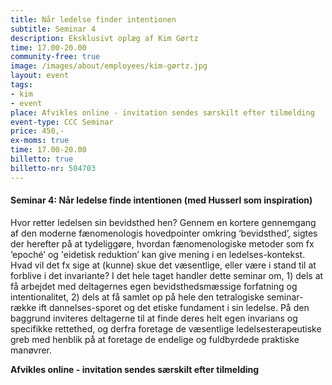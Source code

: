 ```yaml
---
title: Når ledelse finder intentionen
subtitle: Seminar 4
description: Eksklusivt oplæg af Kim Gørtz
time: 17.00-20.00
community-free: true
image: /images/about/employees/kim-gørtz.jpg
layout: event
tags:
- kim
- event
place: Afvikles online - invitation sendes særskilt efter tilmelding
event-type: CCC Seminar
price: 450,-
ex-moms: true
time: 17.00-20.00
billetto: true
billetto-nr: 504703
---
```

#### Seminar 4: Når ledelse finde intentionen (med Husserl som inspiration)

Hvor retter ledelsen sin bevidsthed hen? Gennem en kortere gennemgang af den moderne fænomenologis hovedpointer omkring ‘bevidsthed’, sigtes der herefter på at tydeliggøre, hvordan fænomenologiske metoder som fx ‘epoché’ og 'eidetisk reduktion’ kan give mening i en ledelses-kontekst. Hvad vil det fx sige at (kunne) skue det væsentlige, eller være i stand til at forblive i det invariante? I det hele taget handler dette seminar om, 1) dels at få arbejdet med deltagernes egen bevidsthedsmæssige forfatning og intentionalitet, 2) dels at få samlet op på hele den tetralogiske seminar-række ift dannelses-sporet og det etiske fundament i sin ledelse. På den baggrund inviteres deltagerne til at finde deres helt egen invarians og specifikke rettethed, og derfra foretage de væsentlige ledelsesterapeutiske greb med henblik på at foretage de endelige og fuldbyrdede praktiske manøvrer.

**Afvikles online - invitation sendes særskilt efter tilmelding**